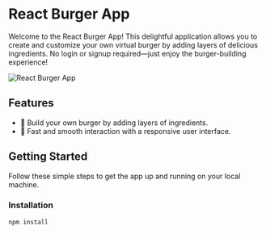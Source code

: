 # React Burger App

Welcome to the React Burger App! This delightful application allows you to create and customize your own virtual burger by adding layers of delicious ingredients. No login or signup required—just enjoy the burger-building experience!

![React Burger App](link-to-your-app-screenshot.png)

## Features

- 🍔 Build your own burger by adding layers of ingredients.
- 🚀 Fast and smooth interaction with a responsive user interface.

## Getting Started

Follow these simple steps to get the app up and running on your local machine.

### Installation

```bash
npm install
